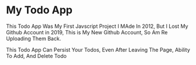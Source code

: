# My Todo App

This Todo App Was My First Javscript Project I MAde In 2012, But I Lost My Github Account in 2019, This is My New Github Account, So Am Re Uploading Them Back.

This Todo App Can Persist Your Todos, Even After Leaving The Page, Ability To Add, And Delete Todo
